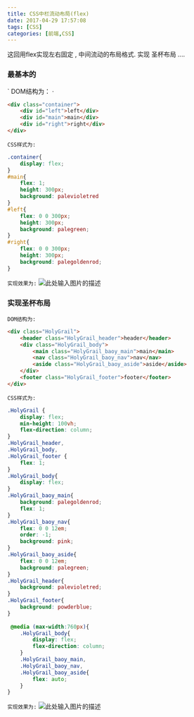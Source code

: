 ```yaml
---
title: CSS中栏流动布局(flex)
date: 2017-04-29 17:57:08
tags: [CSS]
categories: [前端,CSS]
---
```

这回用flex实现左右固定 , 中间流动的布局格式.
实现 圣杯布局 ....
<!--more-->
### 最基本的
` DOM结构为： ·
```html
<div class="container">
    <div id="left">left</div>
    <div id="main">main</div>
    <div id="right">right</div>
</div>
```

` CSS样式为: `
```css
.container{
    display: flex;
}
#main{
    flex: 1;
    height: 300px;            
    background: palevioletred
}
#left{
    flex: 0 0 300px;
    height: 300px;            
    background: palegreen;
}
#right{
    flex: 0 0 300px;
    height: 300px;
    background: palegoldenrod;
}
```

` 实现效果为: `
![此处输入图片的描述][1]

### 实现圣杯布局
` DOM结构为: `
```html
<div class="HolyGrail">
    <header class="HolyGrail_header">header</header>
    <div class="HolyGrail_body">
        <main class="HolyGrail_baoy_main">main</main>
        <nav class="HolyGrail_baoy_nav">nav</nav>
        <aside class="HolyGrail_baoy_aside">aside</aside>
    </div>
    <footer class="HolyGrail_footer">footer</footer>
</div>
```
` CSS样式为: `
```css
.HolyGrail {
    display: flex;
    min-height: 100vh;
    flex-direction: column;
}
.HolyGrail_header,
.HolyGrail_body,
.HolyGrail_footer {
    flex: 1;
}
.HolyGrail_body{
    display: flex;
}
.HolyGrail_baoy_main{
    background: palegoldenrod;
    flex: 1;
}
.HolyGrail_baoy_nav{
    flex: 0 0 12em;
    order: -1;
    background: pink;
}
.HolyGrail_baoy_aside{
    flex: 0 0 12em;
    background: palegreen;
}
.HolyGrail_header{
    background: palevioletred;
}
.HolyGrail_footer{
    background: powderblue;
}
 
 @media (max-width:760px){
    .HolyGrail_body{
        display: flex;
        flex-direction: column;
    }
    .HolyGrail_baoy_main,
    .HolyGrail_baoy_nav,
    .HolyGrail_baoy_aside{
        flex: auto;
    }
}
```
` 实现效果为: `
![此处输入图片的描述][2]


  [1]: http://chuantu.biz/t5/75/1493461666x2890173771.jpg
  [2]: http://chuantu.biz/t5/75/1493464754x2890174058.jpg
